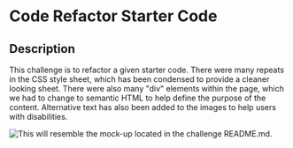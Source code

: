 # Code Refactor Starter Code

## Description

This challenge is to refactor a given starter code. There were many repeats in the CSS style sheet, which has been condensed to provide a cleaner looking sheet. There were also many "div" elements within the page, which we had to change to semantic HTML to help define the purpose of the content. Alternative text has also been added to the images to help users with disabilities. 


![This will resemble the mock-up located in the challenge README.md.](/janitor-tings/assets/images/01-Challenge.png)